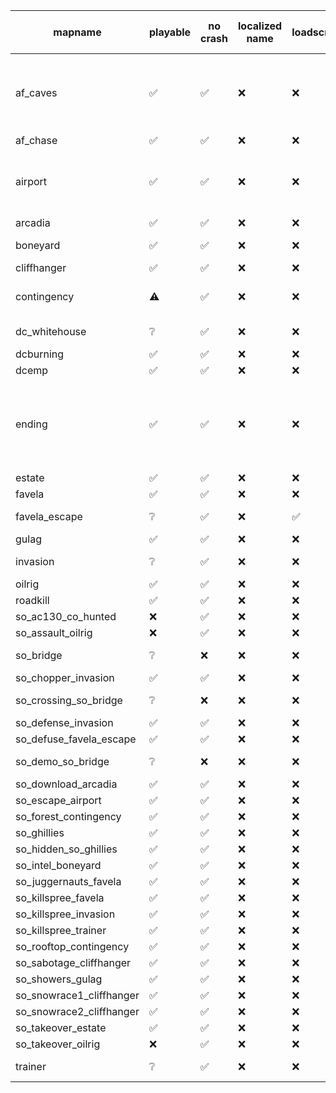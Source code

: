 |mapname                 |playable|no crash|localized name|loadscreen|compass|no error viewmodel|no invisible props|error                                                     |notes                                               |
|------------------------|--------|--------|--------------|----------|-------|------------------|------------------|----------------------------------------------------------|----------------------------------------------------|
|af_caves                |✅       |✅       |❌             |❌         |✅      |✅                 |✅                 |                                                          |tank with jeep hitbox; can glitch under map         |
|af_chase                |✅       |✅       |❌             |❌         |✅      |✅                 |✅                 |                                                          |                                                    |
|airport                 |✅       |✅       |❌             |❌         |❌      |✅                 |✅                 |                                                          |black devball over the map (visible)                |
|arcadia                 |✅       |✅       |❌             |❌         |✅      |✅                 |✅                 |                                                          |                                                    |
|boneyard                |✅       |✅       |❌             |❌         |✅      |✅                 |✅                 |                                                          |had script loop error                               |
|cliffhanger             |✅       |✅       |❌             |❌         |✅      |✅                 |❌                 |                                                          |                                                    |
|contingency             |⚠️      |✅       |❌             |❌         |✅      |✅                 |✅                 |                                                          |stutters; invisible grenades;                       |
|dc_whitehouse           |❔       |✅       |❌             |❌         |❔      |✅                 |✅                 |Could not load rawfile 'maps/_utility.gsc'                |                                                    |
|dcburning               |✅       |✅       |❌             |❌         |✅      |✅                 |✅                 |                                                          |                                                    |
|dcemp                   |✅       |✅       |❌             |❌         |✅      |✅                 |✅                 |                                                          |                                                    |
|ending                  |✅       |✅       |❌             |❌         |✅      |✅                 |✅                 |                                                          |weapon pickups with low ammo; ammo boxes not working|
|estate                  |✅       |✅       |❌             |❌         |✅      |✅                 |✅                 |                                                          |                                                    |
|favela                  |✅       |✅       |❌             |❌         |✅      |✅                 |✅                 |                                                          |                                                    |
|favela_escape           |❔       |✅       |❌             |✅         |❔      |✅                 |✅                 |Could not load rawfile 'maps/_utility.gsc'                |                                                    |
|gulag                   |✅       |✅       |❌             |❌         |✅      |✅                 |✅                 |                                                          |                                                    |
|invasion                |❔       |✅       |❌             |❌         |❔      |✅                 |✅                 |Could not load rawfile 'maps/_compass.gsc'                |                                                    |
|oilrig                  |✅       |✅       |❌             |❌         |✅      |✅                 |✅                 |                                                          |                                                    |
|roadkill                |✅       |✅       |❌             |❌         |✅      |✅                 |✅                 |                                                          |                                                    |
|so_ac130_co_hunted      |❌       |✅       |❌             |❌         |❌      |✅                 |✅                 |                                                          |                                                    |
|so_assault_oilrig       |❌       |✅       |❌             |❌         |❌      |❌                 |✅                 |                                                          |                                                    |
|so_bridge               |❔       |❌       |❌             |❌         |❔      |❔                 |✅                 |Could not load rawfile 'maps/mp/so_bridge.gsc'            |                                                    |
|so_chopper_invasion     |✅       |✅       |❌             |❌         |❌      |✅                 |✅                 |                                                          |                                                    |
|so_crossing_so_bridge   |❔       |❌       |❌             |❌         |❔      |❔                 |✅                 |Could not load rawfile 'maps/mp/so_crossing_so_bridge.gsc'|                                                    |
|so_defense_invasion     |✅       |✅       |❌             |❌         |❌      |✅                 |✅                 |                                                          |                                                    |
|so_defuse_favela_escape |✅       |✅       |❌             |❌         |❌      |✅                 |✅                 |                                                          |                                                    |
|so_demo_so_bridge       |❔       |❌       |❌             |❌         |❔      |❔                 |✅                 |Could not load rawfile 'maps/mp/so_demo_so_bridge.gsc'    |                                                    |
|so_download_arcadia     |✅       |✅       |❌             |❌         |❌      |✅                 |✅                 |                                                          |                                                    |
|so_escape_airport       |✅       |✅       |❌             |❌         |❌      |✅                 |✅                 |                                                          |                                                    |
|so_forest_contingency   |✅       |✅       |❌             |❌         |❌      |✅                 |✅                 |                                                          |                                                    |
|so_ghillies             |✅       |✅       |❌             |❌         |❌      |✅                 |✅                 |                                                          |                                                    |
|so_hidden_so_ghillies   |✅       |✅       |❌             |❌         |❌      |✅                 |✅                 |                                                          |                                                    |
|so_intel_boneyard       |✅       |✅       |❌             |❌         |❌      |✅                 |✅                 |                                                          |                                                    |
|so_juggernauts_favela   |✅       |✅       |❌             |❌         |❌      |✅                 |✅                 |                                                          |                                                    |
|so_killspree_favela     |✅       |✅       |❌             |❌         |❌      |✅                 |✅                 |                                                          |                                                    |
|so_killspree_invasion   |✅       |✅       |❌             |❌         |❌      |✅                 |✅                 |                                                          |                                                    |
|so_killspree_trainer    |✅       |✅       |❌             |❌         |❌      |✅                 |✅                 |                                                          |                                                    |
|so_rooftop_contingency  |✅       |✅       |❌             |❌         |❌      |✅                 |✅                 |                                                          |                                                    |
|so_sabotage_cliffhanger |✅       |✅       |❌             |❌         |❌      |✅                 |❌                 |                                                          |                                                    |
|so_showers_gulag        |✅       |✅       |❌             |❌         |❌      |✅                 |✅                 |                                                          |                                                    |
|so_snowrace1_cliffhanger|✅       |✅       |❌             |❌         |❌      |✅                 |❌                 |                                                          |                                                    |
|so_snowrace2_cliffhanger|✅       |✅       |❌             |❌         |❌      |✅                 |❌                 |                                                          |                                                    |
|so_takeover_estate      |✅       |✅       |❌             |❌         |❌      |✅                 |✅                 |                                                          |                                                    |
|so_takeover_oilrig      |❌       |✅       |❌             |❌         |❌      |❌                 |✅                 |                                                          |                                                    |
|trainer                 |❔       |✅       |❌             |❌         |❔      |✅                 |✅                 |Could not load rawfile 'maps/_utility.gsc'                |                                                    |
